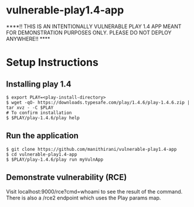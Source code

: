 # vulnerable-play1.4-app

****!! THIS IS AN INTENTIONALLY VULNERABLE PLAY 1.4 APP MEANT FOR DEMONSTRATION PURPOSES ONLY. PLEASE DO NOT DEPLOY ANYWHERE!! ****

# Setup Instructions

## Installing play 1.4
```
$ export PLAY=<play-install-directory>
$ wget -qO- https://downloads.typesafe.com/play/1.4.6/play-1.4.6.zip | tar xvz - -C $PLAY
# To confirm installation
$ $PLAY/play-1.4.6/play help
```
  
## Run the application
```
$ git clone https://github.com/manithirani/vulnerable-play1.4-app
$ cd vulnerable-play1.4-app
$ $PLAY/play-1.4.6/play run myVulnApp
```
  
## Demonstrate vulnerability (RCE)
Visit localhost:9000/rce?cmd=whoami to see the result of the command. There is also a /rce2 endpoint which uses the Play params map.
